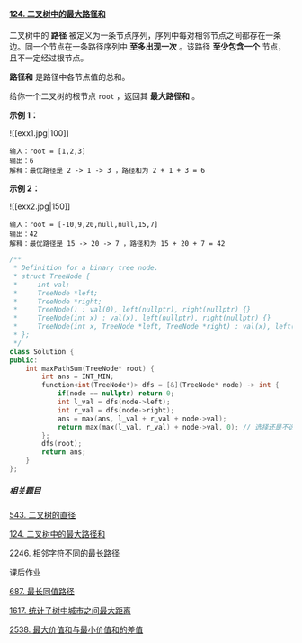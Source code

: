 #### [124. 二叉树中的最大路径和](https://leetcode.cn/problems/binary-tree-maximum-path-sum/)

二叉树中的 **路径** 被定义为一条节点序列，序列中每对相邻节点之间都存在一条边。同一个节点在一条路径序列中 **至多出现一次** 。该路径 **至少包含一个** 节点，且不一定经过根节点。

**路径和** 是路径中各节点值的总和。

给你一个二叉树的根节点 `root` ，返回其 **最大路径和** 。

**示例 1：**

![[exx1.jpg|100]]

```
输入：root = [1,2,3]
输出：6
解释：最优路径是 2 -> 1 -> 3 ，路径和为 2 + 1 + 3 = 6
```

**示例 2：**

![[exx2.jpg|150]]

```
输入：root = [-10,9,20,null,null,15,7]
输出：42
解释：最优路径是 15 -> 20 -> 7 ，路径和为 15 + 20 + 7 = 42
```

```c++
/**
 * Definition for a binary tree node.
 * struct TreeNode {
 *     int val;
 *     TreeNode *left;
 *     TreeNode *right;
 *     TreeNode() : val(0), left(nullptr), right(nullptr) {}
 *     TreeNode(int x) : val(x), left(nullptr), right(nullptr) {}
 *     TreeNode(int x, TreeNode *left, TreeNode *right) : val(x), left(left), right(right) {}
 * };
 */
class Solution {
public:
    int maxPathSum(TreeNode* root) {
        int ans = INT_MIN;
        function<int(TreeNode*)> dfs = [&](TreeNode* node) -> int {
            if(node == nullptr) return 0;
            int l_val = dfs(node->left);
            int r_val = dfs(node->right);
            ans = max(ans, l_val + r_val + node->val);
            return max(max(l_val, r_val) + node->val, 0); // 选择还是不选这个子树
        };
        dfs(root);
        return ans;
    }
};
```



##### 相关题目

 [543. 二叉树的直径](https://leetcode.cn/problems/diameter-of-binary-tree/solution/shi-pin-che-di-zhang-wo-zhi-jing-dpcong-taqma/)

 [124. 二叉树中的最大路径和](https://leetcode.cn/problems/binary-tree-maximum-path-sum/solution/shi-pin-che-di-zhang-wo-zhi-jing-dpcong-n9s91/)

[2246. 相邻字符不同的最长路径](https://leetcode.cn/problems/longest-path-with-different-adjacent-characters/solution/by-endlesscheng-92fw/) 

课后作业

 [687. 最长同值路径](https://leetcode.cn/problems/longest-univalue-path/) 

[1617. 统计子树中城市之间最大距离](https://leetcode.cn/problems/count-subtrees-with-max-distance-between-cities/) 

[2538. 最大价值和与最小价值和的差值](https://leetcode.cn/problems/difference-between-maximum-and-minimum-price-sum/)

